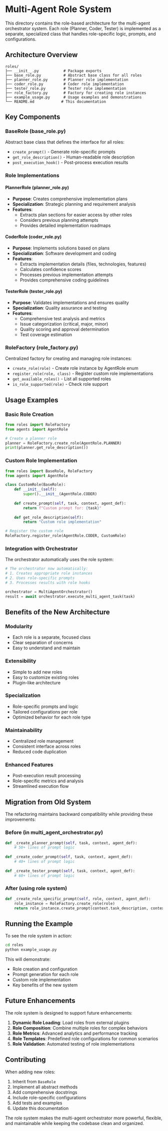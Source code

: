 # Multi-Agent Role System

This directory contains the role-based architecture for the multi-agent orchestrator system. Each role (Planner, Coder, Tester) is implemented as a separate, specialized class that handles role-specific logic, prompts, and configurations.

## Architecture Overview

```
roles/
├── __init__.py           # Package exports
├── base_role.py          # Abstract base class for all roles
├── planner_role.py       # Planner role implementation
├── coder_role.py         # Coder role implementation  
├── tester_role.py        # Tester role implementation
├── role_factory.py       # Factory for creating role instances
├── example_usage.py      # Usage examples and demonstrations
└── README.md            # This documentation
```

## Key Components

### BaseRole (base_role.py)
Abstract base class that defines the interface for all roles:
- `create_prompt()` - Generate role-specific prompts
- `get_role_description()` - Human-readable role description
- `post_execution_hook()` - Post-process execution results

### Role Implementations

#### PlannerRole (planner_role.py)
- **Purpose**: Creates comprehensive implementation plans
- **Specialization**: Strategic planning and requirement analysis
- **Features**: 
  - Extracts plan sections for easier access by other roles
  - Considers previous planning attempts
  - Provides detailed implementation roadmaps

#### CoderRole (coder_role.py)
- **Purpose**: Implements solutions based on plans
- **Specialization**: Software development and coding
- **Features**:
  - Extracts implementation details (files, technologies, features)
  - Calculates confidence scores
  - Processes previous implementation attempts
  - Provides comprehensive coding guidelines

#### TesterRole (tester_role.py)
- **Purpose**: Validates implementations and ensures quality
- **Specialization**: Quality assurance and testing
- **Features**:
  - Comprehensive test analysis and metrics
  - Issue categorization (critical, major, minor)
  - Quality scoring and approval determination
  - Test coverage estimation

### RoleFactory (role_factory.py)
Centralized factory for creating and managing role instances:
- `create_role(role)` - Create role instance by AgentRole enum
- `register_role(role, class)` - Register custom role implementations
- `get_available_roles()` - List all supported roles
- `is_role_supported(role)` - Check role support

## Usage Examples

### Basic Role Creation
```python
from roles import RoleFactory
from agents import AgentRole

# Create a planner role
planner = RoleFactory.create_role(AgentRole.PLANNER)
print(planner.get_role_description())
```

### Custom Role Implementation
```python
from roles import BaseRole, RoleFactory
from agents import AgentRole

class CustomRole(BaseRole):
    def __init__(self):
        super().__init__(AgentRole.CODER)
    
    def create_prompt(self, task, context, agent_def):
        return f"Custom prompt for: {task}"
    
    def get_role_description(self):
        return "Custom role implementation"

# Register the custom role
RoleFactory.register_role(AgentRole.CODER, CustomRole)
```

### Integration with Orchestrator
The orchestrator automatically uses the role system:
```python
# The orchestrator now automatically:
# 1. Creates appropriate role instances
# 2. Uses role-specific prompts
# 3. Processes results with role hooks

orchestrator = MultiAgentOrchestrator()
result = await orchestrator.execute_multi_agent_task(task)
```

## Benefits of the New Architecture

### Modularity
- Each role is a separate, focused class
- Clear separation of concerns
- Easy to understand and maintain

### Extensibility
- Simple to add new roles
- Easy to customize existing roles
- Plugin-like architecture

### Specialization
- Role-specific prompts and logic
- Tailored configurations per role
- Optimized behavior for each role type

### Maintainability
- Centralized role management
- Consistent interface across roles
- Reduced code duplication

### Enhanced Features
- Post-execution result processing
- Role-specific metrics and analysis
- Streamlined execution flow

## Migration from Old System

The refactoring maintains backward compatibility while providing these improvements:

### Before (in multi_agent_orchestrator.py)
```python
def _create_planner_prompt(self, task, context, agent_def):
    # 50+ lines of prompt logic
    
def _create_coder_prompt(self, task, context, agent_def):
    # 40+ lines of prompt logic
    
def _create_tester_prompt(self, task, context, agent_def):
    # 60+ lines of prompt logic
```

### After (using role system)
```python
def _create_role_specific_prompt(self, role, context, agent_def):
    role_instance = RoleFactory.create_role(role)
    return role_instance.create_prompt(context.task_description, context, agent_def)
```

## Running the Example

To see the role system in action:

```bash
cd roles
python example_usage.py
```

This will demonstrate:
- Role creation and configuration
- Prompt generation for each role
- Custom role implementation
- Key benefits of the new system

## Future Enhancements

The role system is designed to support future enhancements:

1. **Dynamic Role Loading**: Load roles from external plugins
2. **Role Composition**: Combine multiple roles for complex behaviors
3. **Role Metrics**: Advanced analytics and performance tracking
4. **Role Templates**: Predefined role configurations for common scenarios
5. **Role Validation**: Automated testing of role implementations

## Contributing

When adding new roles:

1. Inherit from `BaseRole`
2. Implement all abstract methods
3. Add comprehensive docstrings
4. Include role-specific configurations
5. Add tests and examples
6. Update this documentation

The role system makes the multi-agent orchestrator more powerful, flexible, and maintainable while keeping the codebase clean and organized. 